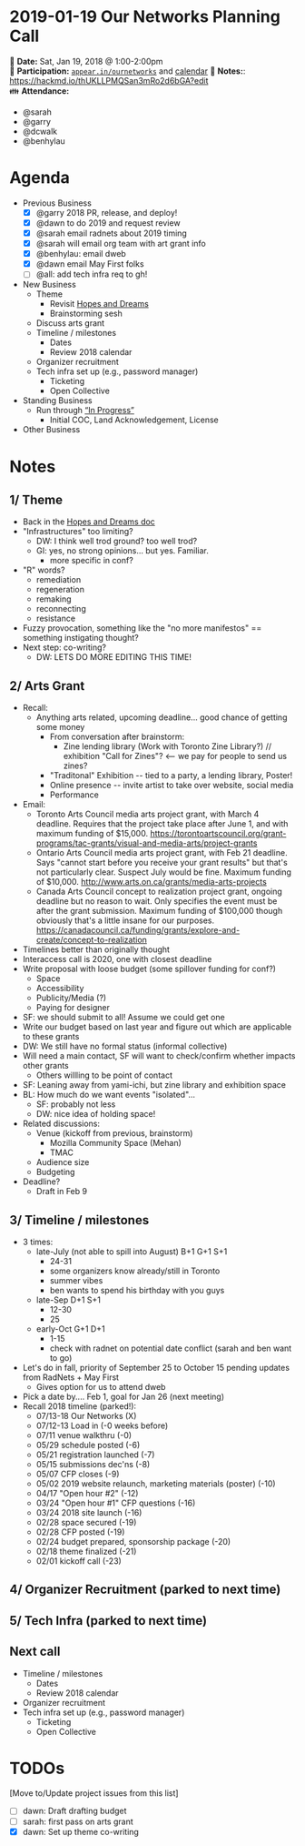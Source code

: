 # 2019-01-19 Our Networks Planning Call

:date: **Date:** Sat, Jan 19, 2018 @ 1:00-2:00pm  
:raising_hand: **Participation:** [`appear.in/ournetworks`](https://appear.in/ournetworks) and [calendar](https://calendar.google.com/calendar/embed?src=aers7atolh0uurlfmkoki9kikg%40group.calendar.google.com&ctz=America%2FToronto)
:notebook: **Notes:**: https://hackmd.io/thUKLLPMQSan3mRo2d6bGA?edit  
:family: **Attendance:**  
- @sarah
- @garry
- @dcwalk
- @benhylau

# Agenda

- Previous Business
    - [x] @garry 2018 PR, release, and deploy!
    - [x] @dawn to do 2019 and request review
    - [x] @sarah email radnets about 2019 timing
    - [x] @sarah will email org team with art grant info
    - [x] @benhylau: email dweb
    - [x] @dawn email May First folks
    - [ ] @all: add tech infra req to gh!
- New Business
    - Theme
        - Revisit [Hopes and Dreams](https://hackmd.io/NAHVnJD4So6YYv8Jnn0geg?view)
        - Brainstorming sesh
    - Discuss arts grant
    - Timeline / milestones
        - Dates
        - Review 2018 calendar
    - Organizer recruitment
    - Tech infra set up (e.g., password manager)
        - Ticketing
        - Open Collective
- Standing Business
  - Run through [“In Progress”](https://github.com/ournetworks/2019/projects)
    - Initial COC, Land Acknowledgement, License
- Other Business

# Notes

## 1/ Theme

- Back in the [Hopes and Dreams doc](https://hackmd.io/NAHVnJD4So6YYv8Jnn0geg?edit)
- "Infrastructures" too limiting?
    - DW: I think well trod ground? too well trod?
    - GI: yes, no strong opinions... but yes. Familiar.
        - more specific in conf?
- "R" words?
    - remediation
    - regeneration
    - remaking
    - reconnecting
    - resistance
- Fuzzy provocation, something like the "no more manifestos" == something instigating thought?
- Next step: co-writing? 
    - DW: LETS DO MORE EDITING THIS TIME!

## 2/ Arts Grant

- Recall:
    - Anything arts related, upcoming deadline... good chance of getting some money
        - From conversation after brainstorm: 
            - Zine lending library (Work with Toronto Zine Library?) // exhibition "Call for Zines"? <-- we pay for people to send us zines?
        - "Traditonal" Exhibition -- tied to a party, a lending library,  Poster!
        - Online presence -- invite artist to take over website, social media
        - Performance
- Email:
    - Toronto Arts Council media arts project grant, with March 4 deadline. Requires that the project take place after June 1, and with maximum funding of $15,000. https://torontoartscouncil.org/grant-programs/tac-grants/visual-and-media-arts/project-grants
    - Ontario Arts Council media arts project grant, with Feb 21 deadline. Says "cannot start before you receive your grant results" but that's not particularly clear. Suspect July would be fine. Maximum funding of $10,000. http://www.arts.on.ca/grants/media-arts-projects
    - Canada Arts Council concept to realization project grant, ongoing deadline but no reason to wait. Only specifies the event must be after the grant submission. Maximum funding of $100,000 though obviously that's a little insane for our purposes.  https://canadacouncil.ca/funding/grants/explore-and-create/concept-to-realization
- Timelines better than originally thought
- Interaccess call is 2020, one with closest deadline
- Write proposal with loose budget (some spillover funding for conf?)
    - Space
    - Accessibility
    - Publicity/Media (?)
    - Paying for designer
- SF: we should submit to all! Assume we could get one
- Write our budget based on last year and figure out which are applicable to these grants
- DW: We still have no formal status (informal collective)
- Will need a main contact, SF will want to check/confirm whether impacts other grants
    - Others willling to be point of contact
- SF: Leaning away from yami-ichi, but zine library and exhibition space
- BL: How much do we want events "isolated"...
    - SF: probably not less
    - DW: nice idea of holding space!
- Related discussions:
    - Venue (kickoff from previous, brainstorm)
        - Mozilla Community Space (Mehan)
        - TMAC
    - Audience size
    - Budgeting
- Deadline?
    - Draft in Feb 9

## 3/ Timeline / milestones
    
- 3 times:
    - late-July (not able to spill into August) B+1 G+1 S+1
        - 24-31
        - some organizers know already/still in Toronto
        - summer vibes
        - ben wants to spend his birthday with you guys
    - late-Sep D+1 S+1
        - 12-30
        - 25
    - early-Oct G+1 D+1
        - 1-15
        - check with radnet on potential date conflict (sarah and ben want to go)
- Let's do in fall, priority of September 25 to October 15 pending updates from RadNets + May First
    - Gives option for us to attend dweb
- Pick a date by.... Feb 1, goal for Jan 26 (next meeting)
- Recall 2018 timeline (parked!): 
    - 07/13-18 Our Networks (X)
    - 07/12-13 Load in (-0 weeks before)
    - 07/11 venue walkthru (-0)
    - 05/29 schedule posted (-6)
    - 05/21 registration launched (-7)
    - 05/15 submissions dec'ns (-8)
    - 05/07 CFP closes (-9)
    - 05/02 2019 website relaunch, marketing materials (poster) (-10)
    - 04/17 "Open hour #2" (-12)
    - 03/24 "Open hour #1" CFP questions (-16)
    - 03/24 2018 site launch (-16)
    - 02/28 space secured (-19)
    - 02/28 CFP posted (-19)
    - 02/24 budget prepared, sponsorship package (-20)
    - 02/18 theme finalized (-21)
    - 02/01 kickoff call (-23)

## 4/ Organizer Recruitment (parked to next time)

## 5/ Tech Infra (parked to next time)

## Next call

- Timeline / milestones
    - Dates
    - Review 2018 calendar
- Organizer recruitment
- Tech infra set up (e.g., password manager)
    - Ticketing
    - Open Collective

# TODOs

[Move to/Update project issues from this list]

- [ ] dawn: Draft drafting budget
- [ ] sarah: first pass on arts grant
- [x] dawn: Set up theme co-writing  
